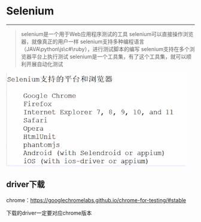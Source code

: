 # Selenium
---
>selenium是一个用于Web应用程序测试的工具
selenium可以直接操作浏览器，就像真正的用户一样
selenium支持多种编程语言（JAVA\python\js\c#\ruby），进行测试脚本的编写
selenium支持在多个浏览器平台上执行测试
selenium是一个工具集，有了这个工具集，就可以顺利开展自动化测试

!["selenium"](../py-img/selenium.png "selenium")


## driver下载
chrome：https://googlechromelabs.github.io/chrome-for-testing/#stable

下载的driver一定要对应chrome版本